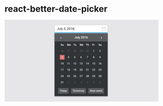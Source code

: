# react-better-date-picker

![](https://github.com/kuzzmi/react-better-date-picker/blob/master/demo/screenshot.jpg)
